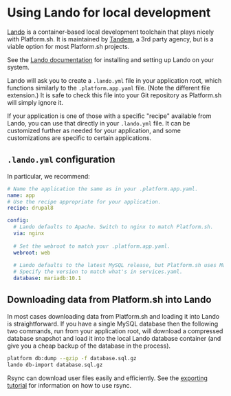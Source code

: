 # Using Lando for local development

[Lando](https://github.com/lando/lando) is a container-based local development toolchain that plays nicely with Platform.sh.  It is maintained by [Tandem](https://thinktandem.io), a 3rd party agency, but is a viable option for most Platform.sh projects.

See the [Lando documentation](https://docs.lndo.io/) for installing and setting up Lando on your system.

Lando will ask you to create a `.lando.yml` file in your application root, which functions similarly to the `.platform.app.yaml` file.  (Note the different file extension.)  It is safe to check this file into your Git repository as Platform.sh will simply ignore it.

If your application is one of those with a specific "recipe" available from Lando, you can use that directly in your `.lando.yml` file.  It can be customized further as needed for your application, and some customizations are specific to certain applications.

## `.lando.yml` configuration

In particular, we recommend:

```yaml
# Name the application the same as in your .platform.app.yaml.
name: app
# Use the recipe appropriate for your application.
recipe: drupal8

config:
  # Lando defaults to Apache. Switch to nginx to match Platform.sh.
  via: nginx
  
  # Set the webroot to match your .platform.app.yaml.
  webroot: web
  
  # Lando defaults to the latest MySQL release, but Platform.sh uses MariaDB.
  # Specify the version to match what's in services.yaml.
  database: mariadb:10.1
```

## Downloading data from Platform.sh into Lando

In most cases downloading data from Platform.sh and loading it into Lando is straightforward.  If you have a single MySQL database then the following two commands, run from your application root, will download a compressed database snapshot and load it into the local Lando database container (and give you a cheap backup of the database in the process).

```bash
platform db:dump --gzip -f database.sql.gz
lando db-import database.sql.gz
```

Rsync can download user files easily and efficiently.  See the [exporting tutorial](/tutorials/exporting.md) for information on how to use rsync.
